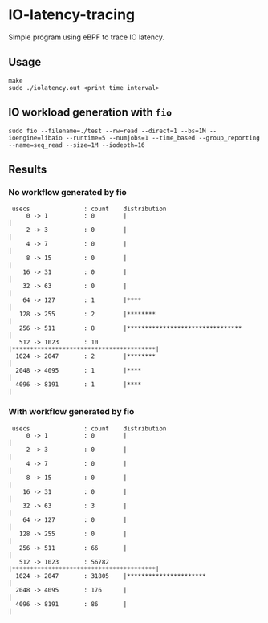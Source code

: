 # IO-latency-tracing
Simple program using eBPF to trace IO latency.

## Usage
```
make
sudo ./iolatency.out <print time interval>
```

## IO workload generation with ```fio```
```
sudo fio --filename=./test --rw=read --direct=1 --bs=1M --ioengine=libaio --runtime=5 --numjobs=1 --time_based --group_reporting --name=seq_read --size=1M --iodepth=16
```

## Results
### No workflow generated by fio
     usecs               : count    distribution
         0 -> 1          : 0        |                                        |
         2 -> 3          : 0        |                                        |
         4 -> 7          : 0        |                                        |
         8 -> 15         : 0        |                                        |
        16 -> 31         : 0        |                                        |
        32 -> 63         : 0        |                                        |
        64 -> 127        : 1        |****                                    |
       128 -> 255        : 2        |********                                |
       256 -> 511        : 8        |********************************        |
       512 -> 1023       : 10       |****************************************|
      1024 -> 2047       : 2        |********                                |
      2048 -> 4095       : 1        |****                                    |
      4096 -> 8191       : 1        |****                                    |

### With workflow generated by fio
     usecs               : count    distribution
         0 -> 1          : 0        |                                        |
         2 -> 3          : 0        |                                        |
         4 -> 7          : 0        |                                        |
         8 -> 15         : 0        |                                        |
        16 -> 31         : 0        |                                        |
        32 -> 63         : 3        |                                        |
        64 -> 127        : 0        |                                        |
       128 -> 255        : 0        |                                        |
       256 -> 511        : 66       |                                        |
       512 -> 1023       : 56782    |****************************************|
      1024 -> 2047       : 31805    |**********************                  |
      2048 -> 4095       : 176      |                                        |
      4096 -> 8191       : 86       |                                        |
